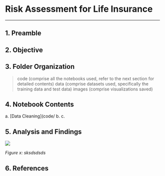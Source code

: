 # Risk Assessment for Life Insurance
---

## 1. Preamble



## 2. Objective


## 3. Folder Organization

> code (comprise all the notebooks used, refer to the next section for detailed contents)
> data (comprise datasets used, specifically the training data and test data)
> images (comprise visualizations saved)

## 4. Notebook Contents

a. [Data Cleaning](code/
b.
c.

## 5. Analysis and Findings

![](assets/xxx.png)

*Figure x: sksdsdsds*

## 6. References
